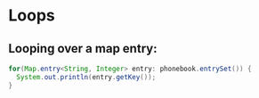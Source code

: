 # Loops

## Looping over a map entry:

```java
for(Map.entry<String, Integer> entry: phonebook.entrySet()) {
  System.out.println(entry.getKey());
}
```
